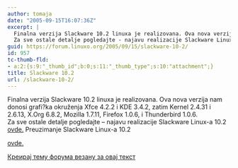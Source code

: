 ```yaml
---
author: tomaja
date: "2005-09-15T16:07:36Z"
excerpt: |
  Finalna verzija Slackware 10.2 linuxa je realizovana. Ova nova verzija nam donosi grafi?ka okruženja Xfce 4.2.2 i KDE 3.4.2, zatim Kernel 2.4.31 i 2.6.13, X.Org 6.8.2, Mozilla 1.7.11, Firefox 1.0.6, i Thunderbird 1.0.6.<br />
  Za sve ostale detalje pogledajte - najavu realizacije Slackware Linux-a 10.2  <a href="http://www.slackware.com/announce/10.2.php">ovde.</a>
guid: https://forum.linuxo.org/2005/09/15/slackware-10-2/
id: 957
tc-thumb-fld:
- a:2:{s:9:"_thumb_id";b:0;s:11:"_thumb_type";s:10:"attachment";}
title: Slackware 10.2
url: /slackware-10-2/
---
```

Finalna verzija Slackware 10.2 linuxa je realizovana. Ova nova verzija nam donosi grafi?ka okruženja Xfce 4.2.2 i KDE 3.4.2, zatim Kernel 2.4.31 i 2.6.13, X.Org 6.8.2, Mozilla 1.7.11, Firefox 1.0.6, i Thunderbird 1.0.6.  
Za sve ostale detalje pogledajte &#8211; najavu realizacije Slackware Linux-a 10.2 [ovde.](http://www.slackware.com/announce/10.2.php) <!--break-->Preuzimanje Slackware Linux-a 10.2 

[ovde.](http://www.slackware.com/getslack/torrents.php) 

[Креирај тему форума везану за овај текст](https://linuxo.org/nova-tema-na-forumu/?se_pid=957)